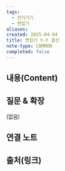 ```yaml
---
tags:
  - 전기기기
  - 변압기
aliases: 
created: 2025-04-04
title: 변압기 Y-Y 결선
note-type: COMMON
completed: false
---
```


## 내용(Content)


## 질문 & 확장

(없음)

## 연결 노트

## 출처(링크)

